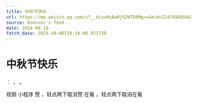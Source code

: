 ```yaml
---
title: 中秋节快乐
url: https://mp.weixin.qq.com/s?__biz=MzAwMjQ2NTQ4Mg==&mid=2247494854&idx=1&sn=750ebd0024cafc44e2d0c657ee271558
source: Doonsec's feed
date: 2024-09-18
fetch_date: 2025-10-06T18:24:00.921738
---
```


# 中秋节快乐

：
，
。

视频
小程序
赞
，轻点两下取消赞
在看
，轻点两下取消在看